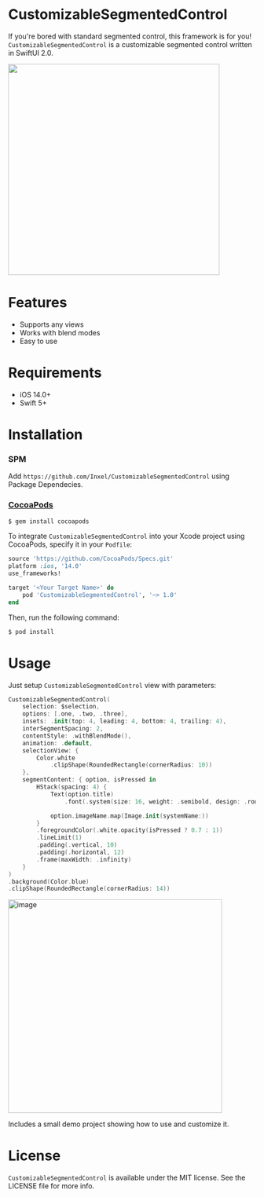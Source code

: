 # CustomizableSegmentedControl

If you're bored with standard segmented control, this framework is for you! `CustomizableSegmentedControl` is a customizable segmented control written in SwiftUI 2.0.

<img width="430" src="https://user-images.githubusercontent.com/49271404/233738945-40366273-ff28-4762-8ab4-691f5238c603.gif">


# Features

- Supports any views
- Works with blend modes
- Easy to use

# Requirements

- iOS 14.0+
- Swift 5+

# Installation

### SPM
Add `https://github.com/Inxel/CustomizableSegmentedControl` using Package Dependecies.

### [CocoaPods](https://cocoapods.org/)
```bash
$ gem install cocoapods
```

To integrate `CustomizableSegmentedControl` into your Xcode project using CocoaPods, specify it in your `Podfile`:

```ruby
source 'https://github.com/CocoaPods/Specs.git'
platform :ios, '14.0'
use_frameworks!

target '<Your Target Name>' do
    pod 'CustomizableSegmentedControl', '~> 1.0'
end
```

Then, run the following command:

```bash
$ pod install
```

# Usage

Just setup `CustomizableSegmentedControl` view with parameters:
```swift
CustomizableSegmentedControl(
	selection: $selection,   					
	options: [.one, .two, .three],        	
	insets: .init(top: 4, leading: 4, bottom: 4, trailing: 4),          				
	interSegmentSpacing: 2,
	contentStyle: .withBlendMode(),
	animation: .default,
	selectionView: {
	    Color.white
	        .clipShape(RoundedRectangle(cornerRadius: 10))
	},
	segmentContent: { option, isPressed in
	    HStack(spacing: 4) {
	        Text(option.title)
	            .font(.system(size: 16, weight: .semibold, design: .rounded))

			option.imageName.map(Image.init(systemName:))
		}
    	.foregroundColor(.white.opacity(isPressed ? 0.7 : 1))
	    .lineLimit(1)
	    .padding(.vertical, 10)
	    .padding(.horizontal, 12)
    	.frame(maxWidth: .infinity)
	}
)
.background(Color.blue)
.clipShape(RoundedRectangle(cornerRadius: 14))
```
<img width="435" alt="image" src="https://user-images.githubusercontent.com/49271404/233736860-74a50584-7d15-4c76-9224-b7d0e8160565.png">

Includes a small demo project showing how to use and customize it.

# License

`CustomizableSegmentedControl` is available under the MIT license. See the LICENSE file for more info.
